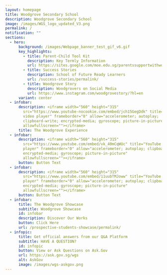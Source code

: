 ```yaml
---
layout: homepage
title: Woodgrove Secondary School
description: Woodgrove Secondary School
image: /images/WGS_logo_updated_V3.png
permalink: /
notification: ""
sections:
  - hero:
      background: /images/Webpage_banner_test_gif_v6.gif
      key_highlights:
        - title: Parent-Child Tool Kit
          description: Key Termly Information
          url: https://sites.google.com/moe.edu.sg/parentssupportwithwoodgrovesec/landing-page
        - title: Success Stories
          description: School of Future Ready Learners
          url: /success-stories/permalink/
        - title: Woodgrove Story
          description: Woodgrovers on Social Media
          url: https://www.instagram.com/woodgrovestory/?hl=en
      variant: center
  - infobar:
      description: <iframe width="560" height="315"
        src="https://www.youtube-nocookie.com/embed/jch15GegDdk" title="YouTube
        video player" frameborder="0" allow="accelerometer; autoplay;
        clipboard-write; encrypted-media; gyroscope; picture-in-picture"
        allowfullscreen=""></iframe>
      title: The Woodgrove Experience
  - infobar:
      description: <iframe width="560" height="315"
        src="https://www.youtube.com/embed/vk_40mCqWUc" title="YouTube video
        player" frameborder="0" allow="accelerometer; autoplay; clipboard-write;
        encrypted-media; gyroscope; picture-in-picture"
        allowfullscreen=""></iframe>
      button: Button Text
  - infobar:
      description: <iframe width="560" height="315"
        src="https://www.youtube.com/embed/11uubTMJoww" title="YouTube video
        player" frameborder="0" allow="accelerometer; autoplay; clipboard-write;
        encrypted-media; gyroscope; picture-in-picture"
        allowfullscreen=""></iframe>
      button: Button Text
  - infobar:
      title: The Woodgrove Showcase
      subtitle: Woodgrove Showcase
      id: infobar
      description: Discover Our Works
      button: Click Here
      url: /prospective-students-showcase/permalink/
  - infopic:
      title: Get official answers from our Q&A Platform
      subtitle: HAVE A QUESTION?
      id: infopic
      button: View or Ask Questions on Ask.Gov
      url: https://ask.gov.sg/wgs
      alt: AskGov
      image: /images/wgs-askgov.png
---
```

